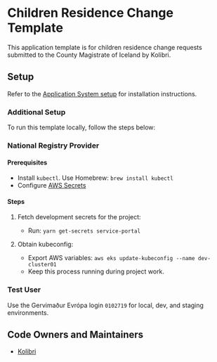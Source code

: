 # Children Residence Change Template

This application template is for children residence change requests submitted to the County Magistrate of Iceland by Kolibri.

## Setup

Refer to the [Application System setup](https://docs.devland.is/apps/application-system) for installation instructions.

### Additional Setup

To run this template locally, follow the steps below:

### National Registry Provider

#### Prerequisites

- Install `kubectl`. Use Homebrew: `brew install kubectl`
- Configure [AWS Secrets](https://docs.devland.is/development/aws-secrets)

#### Steps

1. Fetch development secrets for the project:

   - Run: `yarn get-secrets service-portal`

2. Obtain kubeconfig:
   - Export AWS variables: `aws eks update-kubeconfig --name dev-cluster01`
   - Keep this process running during project work.

### Test User

Use the Gervimaður Evrópa login `0102719` for local, dev, and staging environments.

## Code Owners and Maintainers

- [Kolibri](https://github.com/orgs/island-is/teams/kolibri-modern-family)
